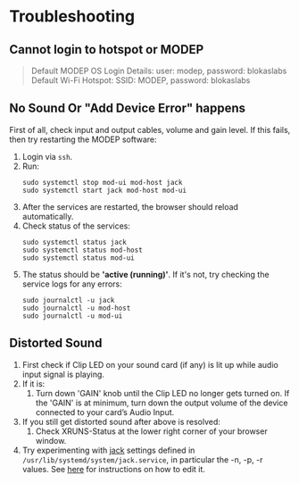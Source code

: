 # Troubleshooting

## Cannot login to hotspot or MODEP
> Default MODEP OS Login Details: user: modep, password: blokaslabs  
> Default Wi-Fi Hotspot: SSID: MODEP, password: blokaslabs

## No Sound Or "Add Device Error" happens

First of all, check input and output cables, volume and gain level.
If this fails, then try restarting the MODEP software:

1. Login via `ssh`.
1. Run:
    ```
    sudo systemctl stop mod-ui mod-host jack
    sudo systemctl start jack mod-host mod-ui
    ```
1. After the services are restarted, the browser should reload automatically.
1. Check status of the services:
    ```
    sudo systemctl status jack
    sudo systemctl status mod-host
    sudo systemctl status mod-ui
    ```
1. The status should be **'active (running)'**. If it's not, try checking the service logs for any errors:
    ```
    sudo journalctl -u jack
    sudo journalctl -u mod-host
    sudo journalctl -u mod-ui
    ```

## Distorted Sound
1. First check if Clip LED on your sound card (if any) is lit up while audio input signal is playing.
1. If it is:
    1. Turn down 'GAIN' knob until the Clip LED no longer gets turned on. If the 'GAIN' is at minimum, turn down the output volume of the device connected to your card’s Audio Input.
1. If you still get distorted sound after above is resolved:
    1. Check XRUNS-Status at the lower right corner of your browser window.
1. Try experimenting with [jack](advanced/#advanced-audio-configuration) settings defined in `/usr/lib/systemd/system/jack.service`, in particular the -n, -p, -r values. See [here](FAQ.md#editing-modep-configuration-files) for instructions on how to edit it.
